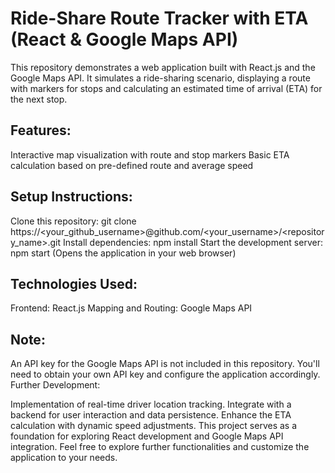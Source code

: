 # Ride-Share Route Tracker with ETA (React & Google Maps API) #
This repository demonstrates a web application built with React.js and the Google Maps API. It simulates a ride-sharing scenario, displaying a route with markers for stops and calculating an estimated time of arrival (ETA) for the next stop.

## Features: ##

Interactive map visualization with route and stop markers
Basic ETA calculation based on pre-defined route and average speed

## Setup Instructions: ##

Clone this repository: git clone https://<your_github_username>@github.com/<your_username>/<repository_name>.git
Install dependencies: npm install
Start the development server: npm start (Opens the application in your web browser)

## Technologies Used: ##

Frontend: React.js
Mapping and Routing: Google Maps API

## Note: ##

An API key for the Google Maps API is not included in this repository. You'll need to obtain your own API key and configure the application accordingly.
Further Development:

Implementation of real-time driver location tracking.
Integrate with a backend for user interaction and data persistence.
Enhance the ETA calculation with dynamic speed adjustments.
This project serves as a foundation for exploring React development and Google Maps API integration. Feel free to explore further functionalities and customize the application to your needs.